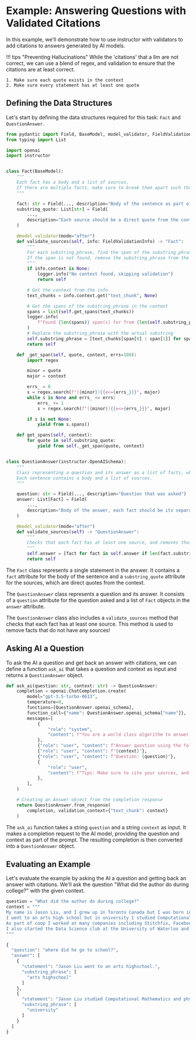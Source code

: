 # Example: Answering Questions with Validated Citations

In this example, we'll demonstrate how to use instructor with validators to add citations to answers generated by AI models.

!!! tips "Preventing Hallucinations"
    While the 'citations' that a llm are not correct, we can use a blend of regex, and validation to ensure that the citations are at least correct.

    1. Make sure each quote exists in the context
    2. Make sure every statement has at least one quote


## Defining the Data Structures

Let's start by defining the data structures required for this task: `Fact` and `QuestionAnswer`.

```python
from pydantic import Field, BaseModel, model_validator, FieldValidationInfo
from typing import List

import openai
import instructor


class Fact(BaseModel):
    """
    Each fact has a body and a list of sources.
    If there are multiple facts, make sure to break them apart such that each one only uses a set of sources that are relevant to it.
    """

    fact: str = Field(..., description="Body of the sentence as part of a response")
    substring_quote: List[str] = Field(
        ...,
        description="Each source should be a direct quote from the context, as a substring of the original content",
    )

    @model_validator(mode="after")
    def validate_sources(self, info: FieldValidationInfo) -> "Fact":
        """
        For each substring_phrase, find the span of the substring_phrase in the context.
        If the span is not found, remove the substring_phrase from the list.
        """
        if info.context is None:
            logger.info("No context found, skipping validation")
            return self

        # Get the context from the info
        text_chunks = info.context.get("text_chunk", None)

        # Get the spans of the substring_phrase in the context
        spans = list(self.get_spans(text_chunks))
        logger.info(
            f"Found {len(spans)} span(s) for from {len(self.substring_phrase)} citation(s)."
        )
        # Replace the substring_phrase with the actual substring
        self.substring_phrase = [text_chunks[span[0] : span[1]] for span in spans]
        return self

    def _get_span(self, quote, context, errs=100):
        import regex

        minor = quote
        major = context

        errs_ = 0
        s = regex.search(f"({minor}){{e<={errs_}}}", major)
        while s is None and errs_ <= errs:
            errs_ += 1
            s = regex.search(f"({minor}){{e<={errs_}}}", major)

        if s is not None:
            yield from s.spans()

    def get_spans(self, context):
        for quote in self.substring_quote:
            yield from self._get_span(quote, context)


class QuestionAnswer(instructor.OpenAISchema):
    """
    Class representing a question and its answer as a list of facts, where each fact should have a source.
    Each sentence contains a body and a list of sources.
    """

    question: str = Field(..., description="Question that was asked")
    answer: List[Fact] = Field(
        ...,
        description="Body of the answer, each fact should be its separate object with a body and a list of sources",
    )

    @model_validator(mode="after")
    def validate_sources(self) -> "QuestionAnswer":
        """
        Checks that each fact has at least one source, and removes those that do not.
        """
        self.answer = [fact for fact in self.answer if len(fact.substring_quote) > 0]
        return self
```

The `Fact` class represents a single statement in the answer. It contains a `fact` attribute for the body of the sentence and a `substring_quote` attribute for the sources, which are direct quotes from the context.

The `QuestionAnswer` class represents a question and its answer. It consists of a `question` attribute for the question asked and a list of `Fact` objects in the `answer` attribute.

The `QuestionAnswer` class also includes a `validate_sources` method that checks that each fact has at least one source. This method is used to remove facts that do not have any sources!

## Asking AI a Question

To ask the AI a question and get back an answer with citations, we can define a function `ask_ai` that takes a question and context as input and returns a `QuestionAnswer` object.

```python hl_lines="5 6 24"
def ask_ai(question: str, context: str) -> QuestionAnswer:
    completion = openai.ChatCompletion.create(
        model="gpt-3.5-turbo-0613",
        temperature=0,
        functions=[QuestionAnswer.openai_schema],
        function_call={"name": QuestionAnswer.openai_schema["name"]},
        messages=[
            {
                "role": "system",
                "content": f"You are a world class algorithm to answer questions with correct and exact citations. ",
            },
            {"role": "user", "content": f"Answer question using the following context"},
            {"role": "user", "content": f"{context}"},
            {"role": "user", "content": f"Question: {question}"},
            {
                "role": "user",
                "content": f"Tips: Make sure to cite your sources, and use the exact words from the context.",
            },
        ],
    )

    # Creating an Answer object from the completion response
    return QuestionAnswer.from_response(
        completion, validation_context={"text_chunk": context}
    )
```

The `ask_ai` function takes a string `question` and a string `context` as input. It makes a completion request to the AI model, providing the question and context as part of the prompt. The resulting completion is then converted into a `QuestionAnswer` object.

## Evaluating an Example

Let's evaluate the example by asking the AI a question and getting back an answer with citations. We'll ask the question "What did the author do during college?" with the given context.

```python
question = "What did the author do during college?"
context = """
My name is Jason Liu, and I grew up in Toronto Canada but I was born in China.
I went to an arts high school but in university I studied Computational Mathematics and physics. 
As part of coop I worked at many companies including Stitchfix, Facebook.
I also started the Data Science club at the University of Waterloo and I was the president of the club for 2 years.
"""
```

```python
{
  "question": "where did he go to school?",
  "answer": [
    {
      "statement": "Jason Liu went to an arts highschool.",
      "substring_phrase": [
        "arts highschool"
      ]
    },
    {
      "statement": "Jason Liu studied Computational Mathematics and physics in university.",
      "substring_phrase": [
        "university"
      ]
    }
  ]
}
```
